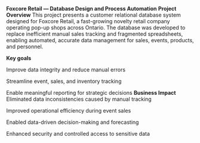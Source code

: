 **Foxcore Retail — Database Design and Process Automation**
**Project Overview**
This project presents a customer relational database system designed for Foxcore Retail, a fast-growing novelty retail company operating pop-up shops across Ontario. The database was developed to replace inefficient manual sales tracking and fragmented spreadsheets, enabling automated, accurate data management for sales, events, products, and personnel.

**Key goals**

Improve data integrity and reduce manual errors

Streamline event, sales, and inventory tracking

Enable meaningful reporting for strategic decisions
**Business Impact**
Eliminated data inconsistencies caused by manual tracking

Improved operational efficiency during event sales

Enabled data-driven decision-making and forecasting

Enhanced security and controlled access to sensitive data


